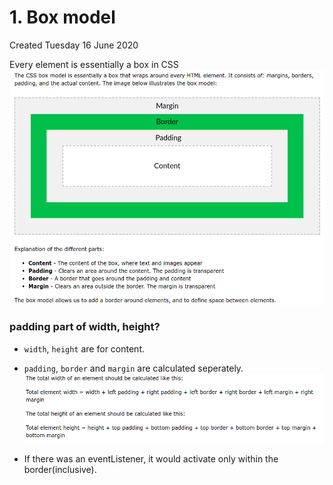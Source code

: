 # 1. Box model
Created Tuesday 16 June 2020

Every element is essentially a box in CSS
![](/assets/1_Box_model-image-1.png)

### padding part of width, height?
- `width`, `height` are for content.
- `padding`, `border` and `margin` are calculated seperately.
  ![](/assets/1_Box_model-image-2.png)

- If there was an eventListener, it would activate only within the border(inclusive).
